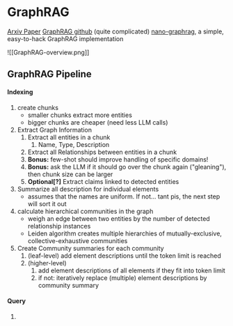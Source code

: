# GraphRAG

[Arxiv Paper](https://arxiv.org/pdf/2404.16130)
[GraphRAG github](https://github.com/microsoft/graphrag) (quite complicated)
[nano-graphrag](https://github.com/gusye1234/nano-graphrag), a simple, easy-to-hack GraphRAG implementation

![[GraphRAG-overview.png]]

## GraphRAG Pipeline

#### Indexing

1. create chunks
	- smaller chunks extract more entities
	- bigger chunks are cheaper (need less LLM calls)
2. Extract Graph Information
	1. Extract all entities in a chunk
		1. Name, Type, Description
	2. Extract all Relationships between entities in a chunk
	3. **Bonus:** few-shot should improve handling of specific domains!
	4. **Bonus:** ask the LLM if it should go over the chunk again ("gleaning"), then chunk size can be larger
	5. **Optional[?]** Extract claims linked to detected entities
3. Summarize all description for individual elements
	- assumes that the names are uniform. If not... tant pis, the next step will sort it out
4. calculate hierarchical communities in the graph
	- weigh an edge between two entities by the number of detected relationship instances
	- Leiden algorithm creates multiple hierarchies of mutually-exclusive, collective-exhaustive communities
5. Create Community summaries for each community
	1. (leaf-level) add element descriptions until the token limit is reached
	2. (higher-level)
		1. add element descriptions of all elements if they fit into token limit
		2. if not: iteratively replace (multiple) element descriptions by community summary

#### Query

1. 